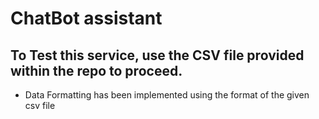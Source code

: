 # ChatBot assistant 

## To Test this service, use the CSV file provided within the repo to proceed.
- Data Formatting has been implemented using the format of the given csv file